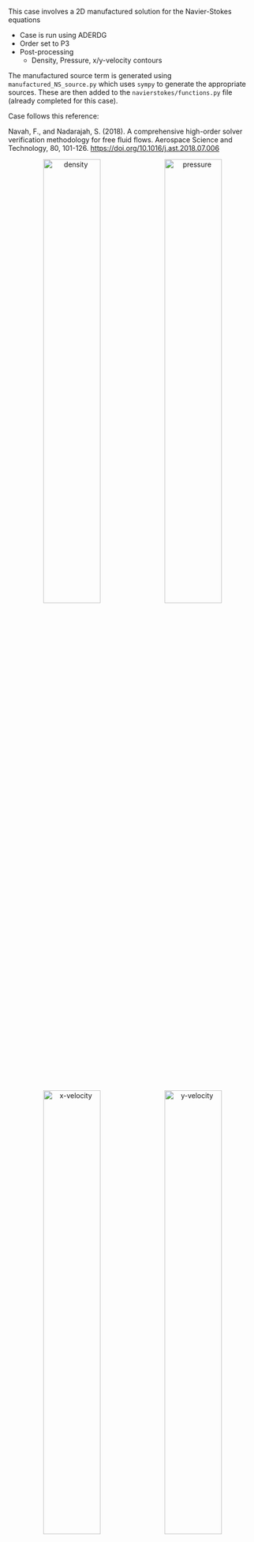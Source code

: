 This case involves a 2D manufactured solution for the Navier-Stokes equations
  - Case is run using ADERDG
  - Order set to P3
  - Post-processing
    - Density, Pressure, x/y-velocity contours 

The manufactured source term is generated using `manufactured_NS_source.py` which uses `sympy` to generate the appropriate sources. These are then added to the  `navierstokes/functions.py` file (already completed for this case). 

Case follows this reference:

Navah, F., and Nadarajah, S. (2018). A comprehensive high-order solver verification methodology for free fluid flows. Aerospace Science and Technology, 80, 101-126. https://doi.org/10.1016/j.ast.2018.07.006


<p align="center">
  <img alt="density" src="https://github.com/IhmeGroup/quail_dev/files/7355365/Density.pdf" width="48%"></a>
  <img alt="pressure" src="https://github.com/IhmeGroup/quail_dev/files/7355367/Pressure.pdf" width="48%"></a>
</p>

<p align="center">
  <img alt="x-velocity" src="https://github.com/IhmeGroup/quail_dev/files/7355370/XVelocity.pdf" width="48%"></a>
  <img alt="y-velocity" src="https://github.com/IhmeGroup/quail_dev/files/7355371/YVelocity.pdf" width="48%"></a>
</p>